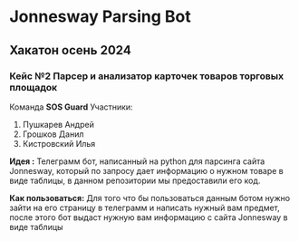 # Jonnesway Parsing Bot
## Хакатон осень 2024
### Кейс №2 Парсер и анализатор карточек товаров торговых площадок 
Команда **SOS Guard** 
Участники:
1. Пушкарев Андрей
2. Грошков Данил
3. Кистровский Илья 

**Идея :** Телеграмм бот, написанный на python для парсинга сайта Jonnesway, который по запросу дает информацию о нужном товаре в виде таблицы, в данном репозитории мы предоставили его код. 

**Как пользоваться:** Для того что бы пользоваться данным ботом нужно зайти на его страницу в телеграмм и написать нужный вам предмет, после этого бот выдаст нужную вам информацию с сайта Jonnesway в виде таблицы 
